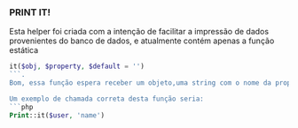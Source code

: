 ### PRINT IT!

Esta helper foi criada com a intenção de facilitar a impressão de dados provenientes do banco de dados, e atualmente contém apenas a função estática 
```php
it($obj, $property, $default = '')
```.
Bom, essa função espera receber um objeto,uma string com o nome da propriedade que deseja imprimir, e, de forma opcional, um valor para ser impresso caso o valor daquela propriedade seja nulo. Se o 3º parâmetro não for passado, a função imprimirá vazio.

Um exemplo de chamada correta desta função seria:
```php
Print::it($user, 'name')
```